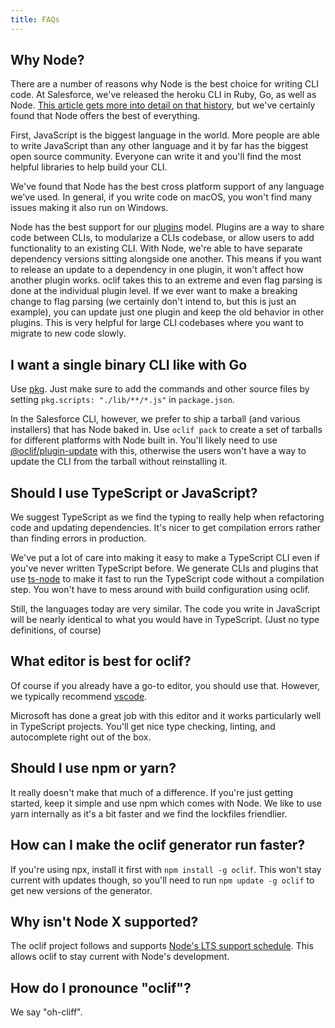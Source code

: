 ```yaml
---
title: FAQs
---
```


## Why Node?

There are a number of reasons why Node is the best choice for writing CLI code. At Salesforce, we've released the heroku CLI in Ruby, Go, as well as Node. [This article gets more into detail on that history](https://blog.heroku.com/evolution-of-heroku-cli-2008-2017), but we've certainly found that Node offers the best of everything.

First, JavaScript is the biggest language in the world. More people are able to write JavaScript than any other language and it by far has the biggest open source community. Everyone can write it and you'll find the most helpful libraries to help build your CLI.

We've found that Node has the best cross platform support of any language we've used. In general, if you write code on macOS, you won't find many issues making it also run on Windows.

Node has the best support for our [plugins](plugins.md) model. Plugins are a way to share code between CLIs, to modularize a CLIs codebase, or allow users to add functionality to an existing CLI. With Node, we're able to have separate dependency versions sitting alongside one another. This means if you want to release an update to a dependency in one plugin, it won't affect how another plugin works. oclif takes this to an extreme and even flag parsing is done at the individual plugin level. If we ever want to make a breaking change to flag parsing (we certainly don't intend to, but this is just an example), you can update just one plugin and keep the old behavior in other plugins. This is very helpful for large CLI codebases where you want to migrate to new code slowly.

## I want a single binary CLI like with Go

Use [pkg](https://github.com/zeit/pkg). Just make sure to add the commands and other source files by setting `pkg.scripts: "./lib/**/*.js"` in `package.json`.

In the Salesforce CLI, however, we prefer to ship a tarball (and various installers) that has Node baked in. Use `oclif pack` to create a set of tarballs for different platforms with Node built in. You'll likely need to use [@oclif/plugin-update](https://github.com/oclif/plugin-update) with this, otherwise the users won't have a way to update the CLI from the tarball without reinstalling it.

## Should I use TypeScript or JavaScript?

We suggest TypeScript as we find the typing to really help when refactoring code and updating dependencies. It's nicer to get compilation errors rather than finding errors in production.

We've put a lot of care into making it easy to make a TypeScript CLI even if you've never written TypeScript before. We generate CLIs and plugins that use [ts-node](https://github.com/TypeStrong/ts-node) to make it fast to run the TypeScript code without a compilation step. You won't have to mess around with build configuration using oclif.

Still, the languages today are very similar. The code you write in JavaScript will be nearly identical to what you would have in TypeScript. (Just no type definitions, of course)

## What editor is best for oclif?

Of course if you already have a go-to editor, you should use that. However, we typically recommend [vscode](https://code.visualstudio.com).

Microsoft has done a great job with this editor and it works particularly well in TypeScript projects. You'll get nice type checking, linting, and autocomplete right out of the box.

## Should I use npm or yarn?

It really doesn't make that much of a difference. If you're just getting started, keep it simple and use npm which comes with Node. We like to use yarn internally as it's a bit faster and we find the lockfiles friendlier.

## How can I make the oclif generator run faster?

If you're using npx, install it first with `npm install -g oclif`. This won't stay current with updates though, so you'll need to run `npm update -g oclif` to get new versions of the generator.

## Why isn't Node X supported?

The oclif project follows and supports [Node's LTS support schedule](https://nodejs.org/en/about/releases/). This allows oclif to stay current with Node's development.

## How do I pronounce "oclif"?

We say "oh-cliff".
